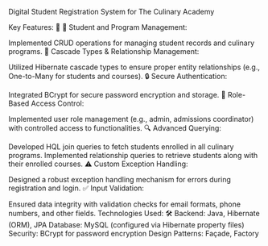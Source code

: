 Digital Student Registration System for The Culinary Academy

Key Features: 🔑
📝 Student and Program Management:

Implemented CRUD operations for managing student records and culinary programs.
🔗 Cascade Types & Relationship Management:

Utilized Hibernate cascade types to ensure proper entity relationships (e.g., One-to-Many for students and courses).
🔒 Secure Authentication:

Integrated BCrypt for secure password encryption and storage.
👥 Role-Based Access Control:

Implemented user role management (e.g., admin, admissions coordinator) with controlled access to functionalities.
🔍 Advanced Querying:

Developed HQL join queries to fetch students enrolled in all culinary programs.
Implemented relationship queries to retrieve students along with their enrolled courses.
⚠️ Custom Exception Handling:

Designed a robust exception handling mechanism for errors during registration and login.
✅ Input Validation:

Ensured data integrity with validation checks for email formats, phone numbers, and other fields.
Technologies Used: 🛠️
Backend: Java, Hibernate (ORM), JPA
Database: MySQL (configured via Hibernate property files)
Security: BCrypt for password encryption
Design Patterns: Façade, Factory
